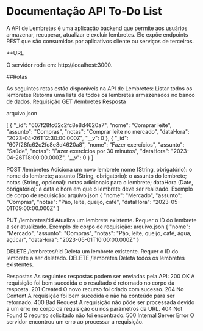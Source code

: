 # Documentação API To-Do List

A API de Lembretes é uma aplicação backend que permite aos usuários armazenar, recuperar, atualizar e excluir lembretes. Ele expõe endpoints REST que são consumidos por aplicativos cliente ou serviços de terceiros.

**URL

O servidor roda em: http://localhost:3000.

##Rotas

As seguintes rotas estão disponíveis na API de Lembretes:
Listar todos os lembretes
Retorna uma lista de todos os lembretes armazenados no banco de dados.
Requisição
GET /lembretes
Resposta

arquivo.json

[
  {
    "_id": "607f28fc62c2fc8e8d4620a7",
    "nome": "Comprar leite",
    "assunto": "Compras",
    "notas": "Comprar leite no mercado",
    "dataHora": "2023-04-26T12:30:00.000Z",
    "__v": 0
  },
  {
    "_id": "607f28fc62c2fc8e8d4620a8",
    "nome": "Fazer exercícios",
    "assunto": "Saúde",
    "notas": "Fazer exercícios por 30 minutos",
    "dataHora": "2023-04-26T18:00:00.000Z",
    "__v": 0
  }
]


POST /lembretes
Adiciona um novo lembrete 
nome (String, obrigatório): o nome do lembrete;
assunto (String, obrigatório): o assunto do lembrete;
notas (String, opcional): notas adicionais para o lembrete;
dataHora (Date, obrigatório): a data e hora em que o lembrete deve ser realizado.
Exemplo de corpo de requisição:
arquivo.json
{
    "nome": "Mercado",
    "assunto": "Compras",
    "notas": "Pão, leite, queijo, café",
    "dataHora": "2023-05-01T09:00:00.000Z"
}

PUT /lembretes/:id
Atualiza um lembrete existente. Requer o ID do lembrete a ser atualizado.
Exemplo de corpo de requisição:
arquivo.json
{
    "nome": "Mercado",
    "assunto": "Compras",
    "notas": "Pão, leite, queijo, café, água, açúcar",
    "dataHora": "2023-05-01T10:00:00.000Z"
}

DELETE /lembretes/:id
Deleta um lembrete existente. Requer o ID do lembrete a ser deletado.
DELETE /lembretes
Deleta todos os lembretes existentes.



Respostas
As seguintes respostas podem ser enviadas pela API:
200 OK
A requisição foi bem sucedida e o resultado é retornado no corpo da resposta.
201 Created
O novo recurso foi criado com sucesso.
204 No Content
A requisição foi bem sucedida e não há conteúdo para ser retornado.
400 Bad Request
A requisição não pôde ser processada devido a um erro no corpo da requisição ou nos parâmetros da URL.
404 Not Found
O recurso solicitado não foi encontrado.
500 Internal Server Error
O servidor encontrou um erro ao processar a requisição.

